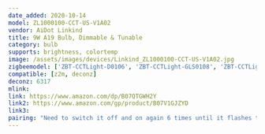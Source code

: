 ```yaml
---
date_added: 2020-10-14
model: ZL1000100-CCT-US-V1A02 
vendor: AiDot Linkind
title: 9W A19 Bulb, Dimmable & Tunable
category: bulb
supports: brightness, colortemp
image: /assets/images/devices/Linkind_ZL1000100-CCT-US-V1A02.jpg
zigbeemodel: ['ZBT-CCTLight-D0106', 'ZBT-CCTLight-GLS0108', 'ZBT-CCTLight-GLS0109']
compatible: [z2m, deconz]
deconz: 6317
mlink: 
link: https://www.amazon.com/dp/B07QTGWH2Y
link2: https://www.amazon.com/gp/product/B07V1GJZYD
link3: 
pairing: "Need to switch it off and on again 6 times until it flashes twice to show its in pairing mode"
---
```


